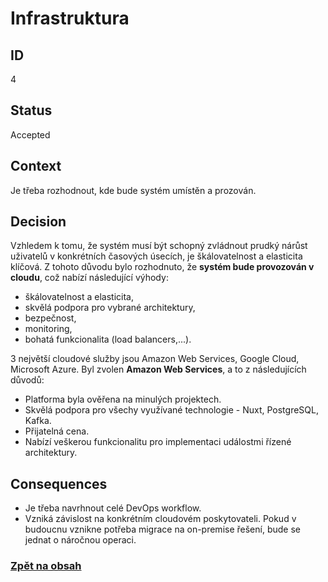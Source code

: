 # Infrastruktura

## ID

4

## Status 

Accepted

## Context 

Je třeba rozhodnout, kde bude systém umístěn a prozován.

## Decision 

Vzhledem k tomu, že systém musí být schopný zvládnout prudký nárůst uživatelů v konkrétních časových úsecích, je škálovatelnost a elasticita klíčová. Z tohoto důvodu bylo rozhodnuto, že **systém bude provozován v cloudu**, což nabízí následující výhody:
- škálovatelnost a elasticita,
- skvělá podpora pro vybrané architektury,
- bezpečnost,
- monitoring,
- bohatá funkcionalita (load balancers,...).

3 největší cloudové služby jsou Amazon Web Services, Google Cloud, Microsoft Azure. Byl zvolen **Amazon Web Services**, a to z následujících důvodů:
- Platforma byla ověřena na minulých projektech.
- Skvělá podpora pro všechy využívané technologie - Nuxt, PostgreSQL, Kafka.
- Přijatelná cena.
- Nabízí veškerou funkcionalitu pro implementaci událostmi řízené architektury.

## Consequences

- Je třeba navrhnout celé DevOps workflow.
- Vzniká závislost na konkrétním cloudovém poskytovateli. Pokud v budoucnu vznikne potřeba migrace na on-premise řešení, bude se jednat o náročnou operaci.

### [Zpět na obsah](../README.md#obsah)
